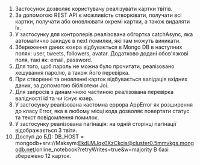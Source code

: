 1. Застосунок дозволяє користувачу реалізувати картки твітів.
2. За допомогою REST API є можливість створювати, получати всі картки, получати або оновлювати окремі картки, а також видаляти їх.
3. У застосунку для контролерів реалізована обгортка catchAsync, яка автоматично закидує в next помилки, які там можуть виникати.
4. Збереження даних юзера відбувається в Mongo DB в наступних полях: user, tweets, followers,
   avatar. Додатково додані обов'язкові поля, такі як: email, password.
5. Для того, щоб пароль не можна було прочитати, реалізовано хешування паролю, а також його перевірка.
6. При створенні та оновленні карток відбувається валідація вхідних даних, за допомогою бібліотеки Joi.
7. Для запросів з динамічною частиною реалізована перевірка валідності id та чи існує юзер.
8. У застосунку реалізована кастомна еррора AppError як розширення до класу Error, яка в любому місці кода дозволяє повертати статус та текст повідомлення помилок.
9. У застосунку реалізована пагінація: на одній сторінці пагінації відображається 3 твіти.
10. Доступ до БД:
    DB_HOST = mongodb+srv://Maksym:EkdLMJqx0XzCkcis@cluster0.5mmvkgs.mongodb.net/online_notebook?retryWrites=true&w=majority
    В базі збережено 12 карток.
